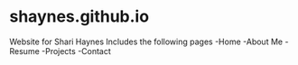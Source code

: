 # shaynes.github.io

Website for Shari Haynes
Includes the following pages
-Home 
-About Me
-Resume
-Projects
-Contact
